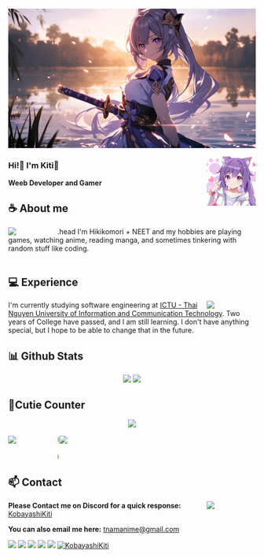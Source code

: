 ![Preview](./IMG/img2.jpg)

<a href="https://www.facebook.com/E00121"><img align="right" width="100" src="/IMG/img1.jpg"></a>


### Hi!👋 I'm Kiti🍊

**Weeb Developer and Gamer** 

## **☕ About me**
.head
<a href="https://github.com/KobayashiKiti"><img align="left" width="100" src="https://stickermaker.s3.eu-west-1.amazonaws.com/storage/uploads/sticker-pack/genshin-impact-keqing/sticker_4.png?405e4422ce30b3b6747d6b0b8ea4baf4"></a>
I'm Hikikomori + NEET and my hobbies are playing games, watching anime, reading manga, and sometimes tinkering with random stuff like coding.
<br><br>

## **💻 Experience**
<a href="https://github.com/KobayashiKiti"><img align="right" width="100" src="https://stickermaker.s3.eu-west-1.amazonaws.com/storage/uploads/sticker-pack/genshin-impact-keqing/sticker_21.png?405e4422ce30b3b6747d6b0b8ea4baf4"></a>
I'm currently studying software engineering at [ICTU - Thai Nguyen University of Information and Communication Technology](https://en.ictu.edu.vn/). Two years of College have passed, and I am still learning. I don't have anything special, but I hope to be able to change that in the future.


## **📊 Github Stats**
<p align="center"><img width="50%" src="https://github-readme-stats.vercel.app/api?username=KobayashiKiti&show_icons=true&count_private=true&theme=react&hide_border=true&bg_color=0D1117"/> <img width="45%" src="https://github-readme-stats.vercel.app/api/top-langs/?username=KobayashiKiti&show_icons=true&count_private=true&theme=react&hide_border=true&bg_color=0D1117&layout=compact"/>
</p>

## **🧋Cutie Counter**
<p align="center">
	<img src="https://images8.alphacoders.com/129/1298043.jpg"> <br/>
</p>
<a href="https://discord.com/users/738748102311280681"><img align="right" width=400 src="https://moe-counter.glitch.me/get/@kobayashikiti?theme=gelbooru"></a>
<a href="https://github.com/KobayashiKiti"><img align="left" width="100" src="https://stickermaker.s3.eu-west-1.amazonaws.com/storage/uploads/sticker-pack/genshin-impact-keqing/sticker_28.png?405e4422ce30b3b6747d6b0b8ea4baf4"></a>

```yaml
People who visit my profile :3.

Hehe~ another cutie has been caught.
```

## **📫 Contact**
<a href="https://github.com/KobayashiKiti"><img align="right" width="100" src="https://stickermaker.s3.eu-west-1.amazonaws.com/storage/uploads/sticker-pack/genshin-impact-keqing/sticker_7.png?405e4422ce30b3b6747d6b0b8ea4baf4" /></a>
**Please Contact me on Discord for a quick response:** [KobayashiKiti](https://discord.com/users/KobayashiKiti)

**You can also email me here:** tnamanime@gmail.com


[![](https://img.shields.io/github/followers/MiyagawaMizu?label=Followers&style=social)](https://github.com/KobayashiKiti)
[![](https://img.shields.io/badge/Discord-7289DA?logo=discord&logoColor=white)](https://discord.gg/WEWck5jP)
[![](https://img.shields.io/badge/Facebook-1877F2?logo=facebook&logoColor=white)](https://www.facebook.com/E00121)
[![](https://img.shields.io/badge/Telegram-2ca5e0?logo=telegram&logoColor=white)](https://t.me/miyagawamizu)
[![](https://img.shields.io/badge/Steam-1a6a98?logo=steam&logoColor=white)](https://steamcommunity.com/id/KobayashiKiti)
[![KobayashiKiti](https://images8.alphacoders.com/111/1115544.png)](https://kiti.pages.dev/)